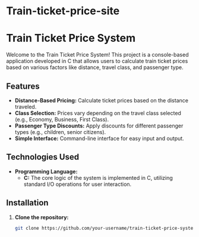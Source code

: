 # Train-ticket-price-site
# Train Ticket Price System

Welcome to the Train Ticket Price System! This project is a console-based application developed in C that allows users to calculate train ticket prices based on various factors like distance, travel class, and passenger type.

## Features

- **Distance-Based Pricing:** Calculate ticket prices based on the distance traveled.
- **Class Selection:** Prices vary depending on the travel class selected (e.g., Economy, Business, First Class).
- **Passenger Type Discounts:** Apply discounts for different passenger types (e.g., children, senior citizens).
- **Simple Interface:** Command-line interface for easy input and output.

## Technologies Used

- **Programming Language:**
  - **C:** The core logic of the system is implemented in C, utilizing standard I/O operations for user interaction.

## Installation

1. **Clone the repository:**
   ```bash
   git clone https://github.com/your-username/train-ticket-price-system.git

